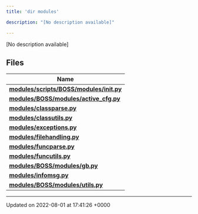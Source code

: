 ```yaml
---
title: 'dir modules'

description: "[No description available]"

---
```







[No description available]

## Files

| Name           |
| -------------- |
| **[modules/scripts/BOSS/modules/__init__.py](/documentation/code/darkbit_development/files/scripts_2boss_2modules_2____init_____8py/#file-scripts/boss/modules/--init--.py)**  |
| **[modules/BOSS/modules/active_cfg.py](/documentation/code/darkbit_development/files/boss_2modules_2active__cfg_8py/#file-boss/modules/active-cfg.py)**  |
| **[modules/classparse.py](/documentation/code/darkbit_development/files/classparse_8py/#file-classparse.py)**  |
| **[modules/classutils.py](/documentation/code/darkbit_development/files/classutils_8py/#file-classutils.py)**  |
| **[modules/exceptions.py](/documentation/code/darkbit_development/files/exceptions_8py/#file-exceptions.py)**  |
| **[modules/filehandling.py](/documentation/code/darkbit_development/files/filehandling_8py/#file-filehandling.py)**  |
| **[modules/funcparse.py](/documentation/code/darkbit_development/files/funcparse_8py/#file-funcparse.py)**  |
| **[modules/funcutils.py](/documentation/code/darkbit_development/files/funcutils_8py/#file-funcutils.py)**  |
| **[modules/BOSS/modules/gb.py](/documentation/code/darkbit_development/files/boss_2modules_2gb_8py/#file-boss/modules/gb.py)**  |
| **[modules/infomsg.py](/documentation/code/darkbit_development/files/infomsg_8py/#file-infomsg.py)**  |
| **[modules/BOSS/modules/utils.py](/documentation/code/darkbit_development/files/boss_2modules_2utils_8py/#file-boss/modules/utils.py)**  |






-------------------------------

Updated on 2022-08-01 at 17:41:26 +0000
